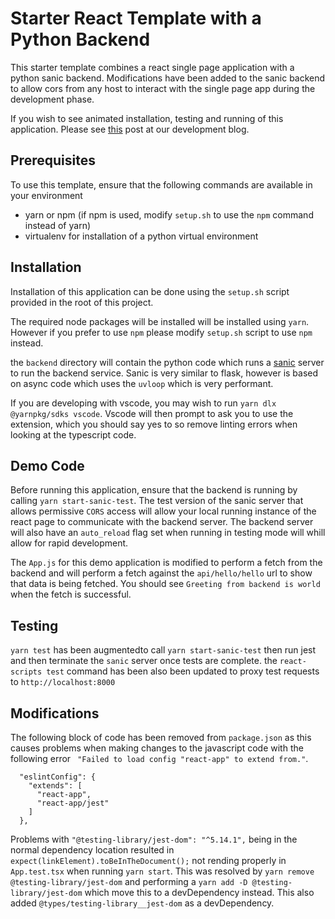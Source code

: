 # Starter React Template with a Python Backend

This starter template combines a react single page application with a python sanic backend. Modifications have been added to the sanic backend to allow cors from any host to interact with the single page app during the development phase.

If you wish to see animated installation, testing and running of this application. Please see [this](https://www.spherex.dev/how-to-use-react-with-a-python-backend/) post at our development blog.

## Prerequisites

To use this template, ensure that the following commands are available in your environment

- yarn or npm (if npm is used, modify `setup.sh` to use the `npm` command instead of yarn)
- virtualenv for installation of a python virtual environment

## Installation

Installation of this application can be done using the `setup.sh` script provided in the root of this project.

The required node packages will be installed will be installed using `yarn`. However if you prefer to use `npm` please modify `setup.sh` script to use `npm` instead.

the `backend` directory will contain the python code which runs a [sanic](https://sanic.dev/) server to run the backend service. Sanic is very similar to flask, however is based on async code which uses the `uvloop` which is very performant.

If you are developing with vscode, you may wish to run `yarn dlx @yarnpkg/sdks vscode`. Vscode will then prompt to ask you to use the extension, which you should say yes to so remove linting errors when looking at the typescript code.

## Demo Code

Before running this application, ensure that the backend is running by calling `yarn start-sanic-test`. The test version of the sanic server that allows permissive `CORS` access will allow your local running instance of the react page to communicate with the backend server. The backend server will also have an `auto_reload` flag set when running in testing mode will whill allow for rapid development.

The `App.js` for this demo application is modified to perform a fetch from the backend and will perform a fetch against the `api/hello/hello` url to show that data is being fetched. You should see `Greeting from backend is world` when the fetch is successful.

## Testing

`yarn test` has been augmentedto call `yarn start-sanic-test` then run jest and then terminate the `sanic` server once tests are complete. the `react-scripts test` command has been also been updated to proxy test requests to `http://localhost:8000`

## Modifications

The following block of code has been removed from `package.json` as this causes problems when making changes to the javascript code with the following error ` "Failed to load config "react-app" to extend from."`.

```
  "eslintConfig": {
    "extends": [
      "react-app",
      "react-app/jest"
    ]
  },
```

Problems with `"@testing-library/jest-dom": "^5.14.1",` being in the normal dependency location resulted in `expect(linkElement).toBeInTheDocument();` not rending properly in `App.test.tsx` when running `yarn start`. This was resolved by `yarn remove @testing-library/jest-dom` and performing a `yarn add -D @testing-library/jest-dom` which move this to a devDependency instead. This also added `@types/testing-library__jest-dom` as a devDependency.
